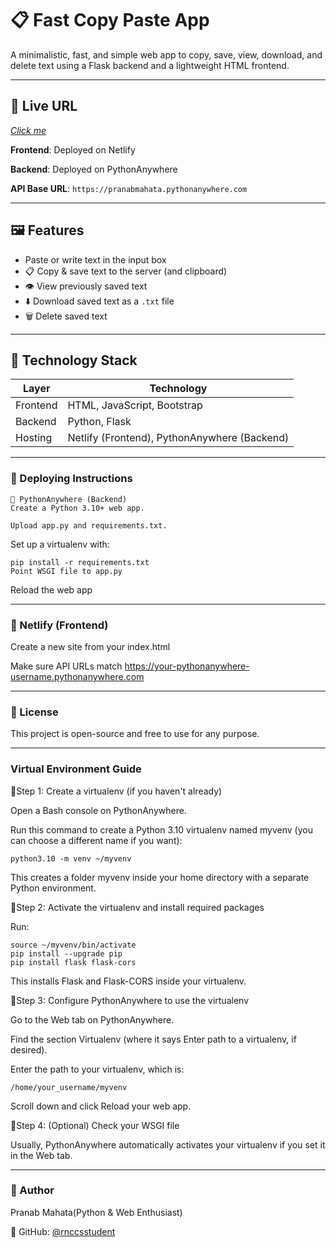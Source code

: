 # 📋 Fast Copy Paste App

A minimalistic, fast, and simple web app to copy, save, view, download, and delete text using a Flask backend and a lightweight HTML frontend.

---

## 🔗 Live URL

[*Click me*](https://copy-paste-pranab.netlify.app/)

**Frontend**: Deployed on Netlify  

**Backend**: Deployed on PythonAnywhere  

**API Base URL**: `https://pranabmahata.pythonanywhere.com`

---

## 🖼️ Features

- Paste or write text in the input box
- 📋 Copy & save text to the server (and clipboard)
- 👁️ View previously saved text
- ⬇️ Download saved text as a `.txt` file
- 🗑️ Delete saved text

---

## 🧠 Technology Stack

| Layer     | Technology |
|-----------|------------|
| Frontend  | HTML, JavaScript, Bootstrap |
| Backend   | Python, Flask |
| Hosting   | Netlify (Frontend), PythonAnywhere (Backend) |

---
### 🚀 Deploying Instructions
    🔹 PythonAnywhere (Backend)
    Create a Python 3.10+ web app.

    Upload app.py and requirements.txt.

Set up a virtualenv with:

    pip install -r requirements.txt
    Point WSGI file to app.py

Reload the web app

---

### 🔹 Netlify (Frontend)

Create a new site from your index.html

Make sure API URLs match https://your-pythonanywhere-username.pythonanywhere.com

---

### 📜 License

This project is open-source and free to use for any purpose.

---

### Virtual Environment Guide

🔹Step 1: Create a virtualenv (if you haven't already)

Open a Bash console on PythonAnywhere.

Run this command to create a Python 3.10 virtualenv named myvenv (you can choose a different name if you want):

    python3.10 -m venv ~/myvenv
    
This creates a folder myvenv inside your home directory with a separate Python environment.

🔹Step 2: Activate the virtualenv and install required packages

Run:

    source ~/myvenv/bin/activate
    pip install --upgrade pip
    pip install flask flask-cors
    
This installs Flask and Flask-CORS inside your virtualenv.

🔹Step 3: Configure PythonAnywhere to use the virtualenv

Go to the Web tab on PythonAnywhere.

Find the section Virtualenv (where it says Enter path to a virtualenv, if desired).

Enter the path to your virtualenv, which is:

    /home/your_username/myvenv
    
Scroll down and click Reload your web app.

🔹Step 4: (Optional) Check your WSGI file

Usually, PythonAnywhere automatically activates your virtualenv if you set it in the Web tab.

---

### 👤 Author

Pranab Mahata(Python & Web Enthusiast)

🔗 GitHub: [@rnccsstudent](https://github.com/rnccsstudent)

